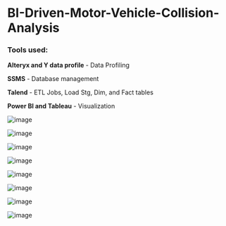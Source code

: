 # BI-Driven-Motor-Vehicle-Collision-Analysis

### Tools used:
**Alteryx and Y data profile** - Data Profiling

**SSMS** - Database management

**Talend** - ETL Jobs, Load Stg, Dim, and Fact tables

**Power BI and Tableau** - Visualization

![image](https://github.com/shrutirandive/BI-Driven-Motor-Vehicle-Collision-Analysis/assets/54211989/e1072f81-a158-44cb-a1bf-6fe316f36b2d)

![image](https://github.com/shrutirandive/BI-Driven-Motor-Vehicle-Collision-Analysis/assets/54211989/7869afe0-e8b7-4339-899e-6d8a27f5abbd)

![image](https://github.com/shrutirandive/BI-Driven-Motor-Vehicle-Collision-Analysis/assets/54211989/37d38498-43ae-4c2d-bcf2-607656ac1d86)

![image](https://github.com/shrutirandive/BI-Driven-Motor-Vehicle-Collision-Analysis/assets/54211989/b42c331a-572e-4a4f-a1a0-61c1fb897161)

![image](https://github.com/shrutirandive/BI-Driven-Motor-Vehicle-Collision-Analysis/assets/54211989/7fd0df0f-9487-4dfd-8ba7-28d3aadb3344)

![image](https://github.com/shrutirandive/BI-Driven-Motor-Vehicle-Collision-Analysis/assets/54211989/b2c886c9-da86-446a-ba57-5d08a9c50093)

![image](https://github.com/shrutirandive/BI-Driven-Motor-Vehicle-Collision-Analysis/assets/54211989/d8779eee-8522-4cf8-b1a6-4c136ce7f2fb)

![image](https://github.com/shrutirandive/BI-Driven-Motor-Vehicle-Collision-Analysis/assets/54211989/1fa22885-b783-44bc-80c3-75aa1c46a3e8)
























